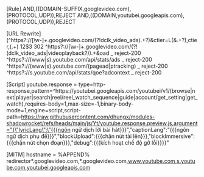 

[Rule]
AND,((DOMAIN-SUFFIX,googlevideo.com), (PROTOCOL,UDP)),REJECT
AND,((DOMAIN,youtubei.googleapis.com), (PROTOCOL,UDP)),REJECT

[URL Rewrite]
(^https?://[\w-]+\.googlevideo\.com/(?!dclk_video_ads).+?)&ctier=L(&.+?),ctier,(.+) $1$2$3 302
^https?://[\w-]+\.googlevideo\.com/(?!(dclk_video_ads|videoplayback?)).+&oad _ reject-200
^https?://(www|s)\.youtube\.com/api/stats/ads _ reject-200
^https?://(www|s)\.youtube\.com/(pagead|ptracking) _ reject-200
^https?://s\.youtube\.com/api/stats/qoe\?adcontext _ reject-200

[Script]
youtube.response = type=http-response,pattern=^https://youtubei\.googleapis\.com/youtubei/v1/(browse|next|player|search|reel/reel_watch_sequence|guide|account/get_setting|get_watch),requires-body=1,max-size=-1,binary-body-mode=1,engine=script,script-path=https://raw.githubusercontent.com/dhungx/modules-shadowrocket/refs/heads/main/js/Yt/youtube.response.preview.js,argument="{\"lyricLang\":\"{{{ngôn ngữ dịch lời bài hát}}}\",\"captionLang\":\"{{{ngôn ngữ dịch phụ đề}}}\",\"blockUpload\":{{{chặn nút tải lên}}},\"blockImmersive\":{{{chặn nút chọn đoạn}}},\"debug\":{{{kích hoạt chế độ gỡ lỗi}}}}"

[MITM]
hostname = %APPEND% redirector*.googlevideo.com,*.googlevideo.com,www.youtube.com,s.youtube.com,youtubei.googleapis.com
